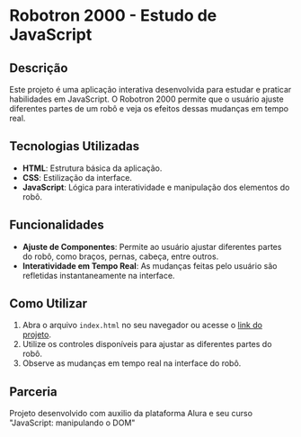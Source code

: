 # Robotron 2000 - Estudo de JavaScript

## Descrição
Este projeto é uma aplicação interativa desenvolvida para estudar e praticar habilidades em JavaScript. O Robotron 2000 permite que o usuário ajuste diferentes partes de um robô e veja os efeitos dessas mudanças em tempo real.

## Tecnologias Utilizadas
- **HTML**: Estrutura básica da aplicação.
- **CSS**: Estilização da interface.
- **JavaScript**: Lógica para interatividade e manipulação dos elementos do robô.

## Funcionalidades
- **Ajuste de Componentes**: Permite ao usuário ajustar diferentes partes do robô, como braços, pernas, cabeça, entre outros.
- **Interatividade em Tempo Real**: As mudanças feitas pelo usuário são refletidas instantaneamente na interface.


## Como Utilizar
1. Abra o arquivo `index.html` no seu navegador ou acesse o [link do projeto](https://robotron-2000-estudo-js.vercel.app/).
2. Utilize os controles disponíveis para ajustar as diferentes partes do robô.
3. Observe as mudanças em tempo real na interface do robô.



## Parceria
Projeto desenvolvido com auxilio da plataforma Alura e seu curso "JavaScript: manipulando o DOM"
